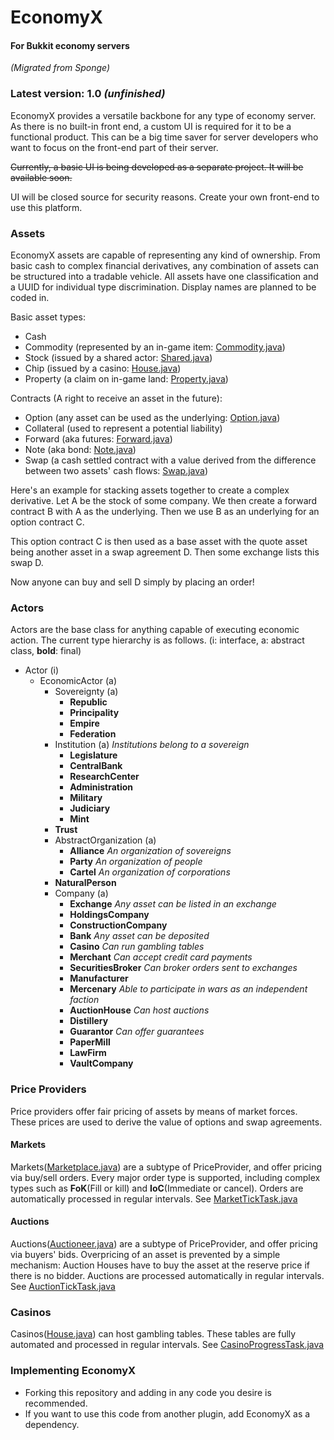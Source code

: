 # EconomyX
#### For Bukkit economy servers
_(Migrated from Sponge)_

### Latest version: 1.0 _(unfinished)_

EconomyX provides a versatile backbone for any type of economy server.
As there is no built-in front end, a custom UI is required for it to be a functional product.
This can be a big time saver for server developers who want to focus on the front-end part of their server.

~~Currently, a basic UI is being developed as a separate project. It will be available soon.~~

UI will be closed source for security reasons. Create your own front-end to use this platform.

### Assets
EconomyX assets are capable of representing any kind of ownership.
From basic cash to complex financial derivatives, any combination of assets can be structured into a tradable vehicle.
All assets have one classification and a UUID for individual type discrimination.
Display names are planned to be coded in.

Basic asset types:
- Cash
- Commodity (represented by an in-game item: [Commodity.java](src%2Fmain%2Fjava%2Foasis%2Feconomyx%2Ftypes%2Fasset%2Fcommodity%2FCommodity.java))
- Stock (issued by a shared actor: [Shared.java](src%2Fmain%2Fjava%2Foasis%2Feconomyx%2Finterfaces%2Factor%2Ftypes%2Fownership%2FShared.java))
- Chip (issued by a casino: [House.java](src%2Fmain%2Fjava%2Foasis%2Feconomyx%2Finterfaces%2Factor%2Ftypes%2Fservices%2FHouse.java))
- Property (a claim on in-game land: [Property.java](src%2Fmain%2Fjava%2Foasis%2Feconomyx%2Ftypes%2Fasset%2Fproperty%2FProperty.java))

Contracts (A right to receive an asset in the future):
- Option (any asset can be used as the underlying: [Option.java](src%2Fmain%2Fjava%2Foasis%2Feconomyx%2Ftypes%2Fasset%2Fcontract%2Foption%2FOption.java))
- Collateral (used to represent a potential liability)
- Forward (aka futures: [Forward.java](src%2Fmain%2Fjava%2Foasis%2Feconomyx%2Ftypes%2Fasset%2Fcontract%2Fforward%2FForward.java))
- Note (aka bond: [Note.java](src%2Fmain%2Fjava%2Foasis%2Feconomyx%2Ftypes%2Fasset%2Fcontract%2Fnote%2FNote.java))
- Swap (a cash settled contract with a value derived from the difference between two assets' cash flows: [Swap.java](src%2Fmain%2Fjava%2Foasis%2Feconomyx%2Ftypes%2Fasset%2Fcontract%2Fswap%2FSwap.java))

Here's an example for stacking assets together to create a complex derivative.
Let A be the stock of some company. We then create a forward contract B with A as the underlying.
Then we use B as an underlying for an option contract C.

This option contract C is then used as a base asset with the quote asset being another asset in a swap agreement D.
Then some exchange lists this swap D.

Now anyone can buy and sell D simply by placing an order!

### Actors
Actors are the base class for anything capable of executing economic action.
The current type hierarchy is as follows. (i: interface, a: abstract class, **bold**: final)

- Actor (i)
  - EconomicActor (a)
    - Sovereignty (a)
      - **Republic**
      - **Principality**
      - **Empire**
      - **Federation**
    - Institution (a) _Institutions belong to a sovereign_
      - **Legislature**
      - **CentralBank**
      - **ResearchCenter**
      - **Administration**
      - **Military**
      - **Judiciary**
      - **Mint**
    - **Trust**
    - AbstractOrganization (a)
      - **Alliance** _An organization of sovereigns_
      - **Party** _An organization of people_
      - **Cartel** _An organization of corporations_
    - **NaturalPerson**
    - Company (a)
      - **Exchange** _Any asset can be listed in an exchange_
      - **HoldingsCompany**
      - **ConstructionCompany**
      - **Bank** _Any asset can be deposited_
      - **Casino** _Can run gambling tables_
      - **Merchant** _Can accept credit card payments_
      - **SecuritiesBroker** _Can broker orders sent to exchanges_
      - **Manufacturer**
      - **Mercenary** _Able to participate in wars as an independent faction_
      - **AuctionHouse** _Can host auctions_
      - **Distillery**
      - **Guarantor** _Can offer guarantees_
      - **PaperMill**
      - **LawFirm**
      - **VaultCompany**

### Price Providers
Price providers offer fair pricing of assets by means of market forces.
These prices are used to derive the value of options and swap agreements.

#### Markets
Markets([Marketplace.java](src%2Fmain%2Fjava%2Foasis%2Feconomyx%2Finterfaces%2Ftrading%2Fmarket%2FMarketplace.java)) are a subtype of PriceProvider, and offer pricing via buy/sell orders.
Every major order type is supported,
including complex types such as **FoK**(Fill or kill) and **IoC**(Immediate or cancel).
Orders are automatically processed in regular intervals.
See [MarketTickTask.java](src%2Fmain%2Fjava%2Foasis%2Feconomyx%2Ftasks%2Ftrading%2FMarketTickTask.java)

#### Auctions
Auctions([Auctioneer.java](src%2Fmain%2Fjava%2Foasis%2Feconomyx%2Finterfaces%2Ftrading%2Fauction%2FAuctioneer.java)) are a subtype of PriceProvider, and offer pricing via buyers' bids.
Overpricing of an asset is prevented by a simple mechanism:
Auction Houses have to buy the asset at the reserve price if there is no bidder.
Auctions are processed automatically in regular intervals.
See [AuctionTickTask.java](src%2Fmain%2Fjava%2Foasis%2Feconomyx%2Ftasks%2Ftrading%2FAuctionTickTask.java)

### Casinos
Casinos([House.java](src%2Fmain%2Fjava%2Foasis%2Feconomyx%2Finterfaces%2Factor%2Ftypes%2Fservices%2FHouse.java))
can host gambling tables. These tables are fully automated and processed in regular intervals.
See [CasinoProgressTask.java](src%2Fmain%2Fjava%2Foasis%2Feconomyx%2Ftasks%2Fgaming%2FCasinoProgressTask.java)

### Implementing EconomyX
- Forking this repository and adding in any code you desire is recommended.
- If you want to use this code from another plugin, add EconomyX as a dependency.